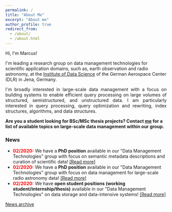 ```yaml
---
permalink: /
title: "About Me"
excerpt: "About me"
author_profile: true
redirect_from: 
  - /about/
  - /about.html
---
```


Hi, I'm Marcus!

I'm leading a research group on data management technologies for scientific application domains, such as, earth observation and radio astronomy, at the [Institute of Data Science](https://www.dlr.de/dw/en/desktopdefault.aspx/tabid-12192/21400_read-49437/) of the German Aerospace Center (DLR) in Jena, Germany.

<p align="justify">
I'm broadly interested in large-scale data management with a focus on building systems to enable efficient query processing on large volumes
of structured, semistructured, and unstructured data. I am particularly interested in query processing, query optimization and rewriting, index
structures, algorithms, and data structures.</p>

**Are you a student looking for BSc/MSc thesis projects? Contact [me](mailto:marcus.paradies@dlr.de) for a list of available topics on large-scale data management within our group.**

### News

* <span style="color:red;font-weight:bold">02/2020:</span> We have a **PhD position** available in our "Data Management Technologies" group with focus on semantic metadata descriptions and curation of scientific data! [[Read more]](https://www.dlr.de/dlr/jobs/en/desktopdefault.aspx/tabid-10596/1003_read-40482/)
* <span style="color:red;font-weight:bold">02/2020:</span> We have a **PhD position** available in our "Data Management Technologies" group with focus on data management for large-scale radio astronomy data! [[Read more]](https://www.dlr.de/dlr/jobs/en/desktopdefault.aspx/tabid-10596/1003_read-40348/)
* <span style="color:red;font-weight:bold">02/2020:</span> We have **open student positions (working student/internship/thesis)** available in our "Data Management Technologies" on data storage and data-intensive systems! [[Read more]](https://www.dlr.de/dlr/jobs/desktopdefault.aspx/tabid-10596/1003_read-40365/)

[News archive](https://marcusparadies.github.io/archive/)
